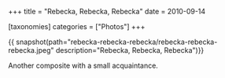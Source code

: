 +++
title = "Rebecka, Rebecka, Rebecka"
date = 2010-09-14

[taxonomies]
categories = ["Photos"]
+++

{{ snapshot(path="rebecka-rebecka-rebecka/rebecka-rebecka-rebecka.jpeg" description="Rebecka, Rebecka, Rebecka")}}

Another composite with a small acquaintance.

